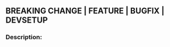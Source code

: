 <!--- Please choose one of the categories. -->
## BREAKING CHANGE | FEATURE | BUGFIX | DEVSETUP

### Description:
<!--- Please describe what this PR is about. -->

<!--- CHECKLIST
Fixes Issue?
Examples added?
Tests added?
Docs added?
Would a screenshot be helpful?
Do you want to mention someone?
-->
